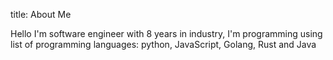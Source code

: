 title: About Me

Hello I'm software engineer with 8 years in industry, I'm programming using list of programming languages: python, JavaScript, Golang, Rust and Java
